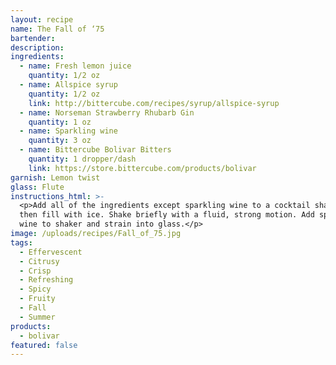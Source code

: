 ```yaml
---
layout: recipe
name: The Fall of ‘75
bartender:
description:
ingredients:
  - name: Fresh lemon juice
    quantity: 1/2 oz
  - name: Allspice syrup
    quantity: 1/2 oz
    link: http://bittercube.com/recipes/syrup/allspice-syrup
  - name: Norseman Strawberry Rhubarb Gin
    quantity: 1 oz
  - name: Sparkling wine
    quantity: 3 oz
  - name: Bittercube Bolivar Bitters
    quantity: 1 dropper/dash
    link: https://store.bittercube.com/products/bolivar
garnish: Lemon twist
glass: Flute
instructions_html: >-
  <p>Add all of the ingredients except sparkling wine to a cocktail shaker and
  then fill with ice. Shake briefly with a fluid, strong motion. Add sparkling
  wine to shaker and strain into glass.</p>
image: /uploads/recipes/Fall_of_75.jpg
tags:
  - Effervescent
  - Citrusy
  - Crisp
  - Refreshing
  - Spicy
  - Fruity
  - Fall
  - Summer
products:
  - bolivar
featured: false
---
```



